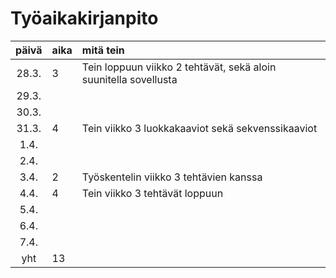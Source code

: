 # Työaikakirjanpito

| päivä | aika | mitä tein  |
| :----:|:-----| :-----|
| 28.3. | 3    | Tein loppuun viikko 2 tehtävät, sekä aloin suunitella sovellusta|
| 29.3. |      |  
| 30.3. |      |  
| 31.3. | 4    | Tein viikko 3 luokkakaaviot sekä sekvenssikaaviot|  
| 1.4.  |      |  
| 2.4.  |      | 
| 3.4.  | 2    | Työskentelin viikko 3 tehtävien kanssa
| 4.4.  | 4    | Tein viikko 3 tehtävät loppuun 
| 5.4.  |      | 
| 6.4.  |      | 
| 7.4.  |      |  
| yht   | 13   |  
